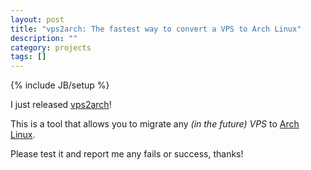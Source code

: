 ```yaml
---
layout: post
title: "vps2arch: The fastest way to convert a VPS to Arch Linux"
description: ""
category: projects
tags: []
---
```

{% include JB/setup %}

I just released [vps2arch](https://github.com/drizzt/vps2arch)!

This is a tool that allows you to migrate any _(in the future)_ _VPS_ to [Arch Linux](http://www.archlinux.org/).

Please test it and report me any fails or success, thanks!
